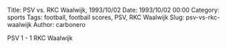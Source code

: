 Title: PSV vs. RKC Waalwijk, 1993/10/02
Date: 1993/10/02 00:00
Category: sports
Tags: football, football scores, PSV, RKC Waalwijk
Slug: psv-vs-rkc-waalwijk
Author: carbonero


PSV 1 - 1 RKC Waalwijk
